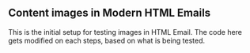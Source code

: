 ## Content images in Modern HTML Emails

This is the initial setup for testing images in HTML Email. The code here gets modified on each steps, based on what is being tested.